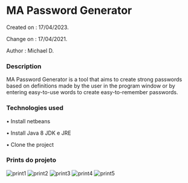 # MA Password Generator
 
 Created on : 17/04/2023.
 
 Change on : 17/04/2021.
 
 Author : Michael D.

### Description

MA Password Generator is a tool that aims to create strong passwords based on definitions made by the user in the program window or by entering easy-to-use words to create easy-to-remember passwords.

### Technologies used

•	Install netbeans

•	Install Java 8 JDK e JRE

•	Clone the project

### Prints do projeto

![print1](https://github.com/River-souza/MAPasswordGerator/assets/43649744/5ffecdbd-a970-4446-958c-574925a84606)
![print2](https://github.com/River-souza/MAPasswordGerator/assets/43649744/0147621d-616a-412f-a614-b8a5933e5817)
![print3](https://github.com/River-souza/MAPasswordGerator/assets/43649744/b75603f0-e8b8-4e12-b5c1-ddd68bed71b1)
![print4](https://github.com/River-souza/MAPasswordGerator/assets/43649744/10c5e707-7953-4fa7-822f-e9954b7ab001)
![print5](https://github.com/River-souza/MAPasswordGerator/assets/43649744/0dbe0ea3-1433-4ad1-9ddf-ec136d2b59b0)
